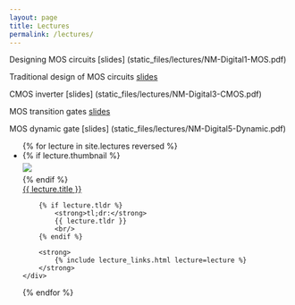 ```yaml
---
layout: page
title: Lectures
permalink: /lectures/
---
```


Designing MOS circuits [slides] (static_files/lectures/NM-Digital1-MOS.pdf)

Traditional design of MOS circuits [slides](static_files/lectures/NM-Digital2-NMOS.pdf)

CMOS inverter [slides] (static_files/lectures/NM-Digital3-CMOS.pdf)

MOS transition gates [slides](static_files/lectures/NM-Digital4-MOS-Xgates.pdf)

MOS dynamic gate [slides] (static_files/lectures/NM-Digital5-Dynamic.pdf)

<ul id="archive">
{% for lecture in site.lectures reversed %}
<li class="archiveposturl" style="background: transparent">
<div class="lecture-container">
    {% if lecture.thumbnail %}
    <div class="thumbnail">
      <div class="center-cropped" style="margin-top:5px;margin-bottom:5px;background-image: url('{{ lecture.thumbnail | prepend: site.baseurl }}');">
        <img src="{{ lecture.thumbnail | prepend: site.baseurl }}"/>
      </div>
    </div>
    {% endif %}
    <div class="content">
        <span><a href="
            {% if lecture.slides contains '://' %}
              {{ lecture.slides }} 
            {% else %}
              {{ lecture.slides | prepend: site.baseurl }} 
            {% endif %}">{{ lecture.title }}</a>
        </span><br>

        {% if lecture.tldr %}
            <strong>tl;dr:</strong> 
            {{ lecture.tldr }}
            <br/>
        {% endif %}

        <strong>
            {% include lecture_links.html lecture=lecture %}
        </strong>
    </div>
</div>
</li>
{% endfor %}
</ul>